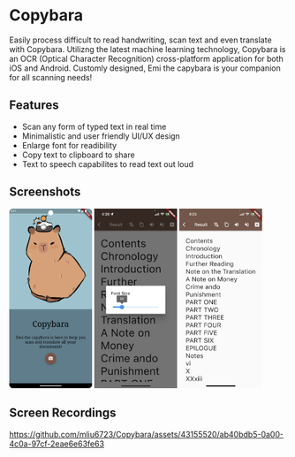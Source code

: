 # Copybara 
Easily process difficult to read handwriting, scan text and even translate with Copybara. Utilizng the latest machine learning technology, Copybara is an OCR (Optical Character Recognition) cross-platform application for both iOS and Android. Customly designed, Emi the capybara is your companion for all scanning needs!

## Features
- Scan any form of typed text in real time
- Minimalistic and user friendly UI/UX design
- Enlarge font for readibility
- Copy text to clipboard to share
- Text to speech capabilites to read text out loud

## Screenshots
<img src= "assets/homepage_copybara.png" width=150/> <img src= "assets/fontsize_copybara.png" width=150/> <img src= "assets/scan_copybara.png" width=150/>

## Screen Recordings

https://github.com/mliu6723/Copybara/assets/43155520/ab40bdb5-0a00-4c0a-97cf-2eae6e63fe63


